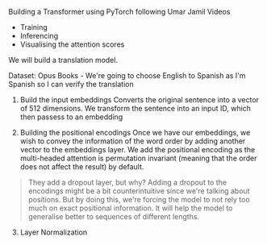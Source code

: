 Building a Transformer using PyTorch following Umar Jamil Videos

- Training 
- Inferencing 
- Visualising the attention scores

We will build a translation model. 

Dataset: 
Opus Books - We're going to choose English to Spanish as I'm Spanish so I can verify the translation

1. Build the input embeddings
    Converts the original sentence into a vector of 512 dimensions. We transform the sentence into an input ID, which then passess to an embedding

2. Building the positional encodings
    Once we have our embeddings, we wish to convey the information of the word order by adding another vector to the embeddings layer. We add the positional encoding as the multi-headed attention is permutation invariant (meaning that the order does not affect the result) by default. 

> They add a dropout layer, but why? Adding a dropout to the encodings might be a bit counterintuitive since we're talking about positions. But by doing this, we're forcing the model to not rely too much on exact positional information. It will help the model to generalise better to sequences of different lengths. 

3. Layer Normalization
    
